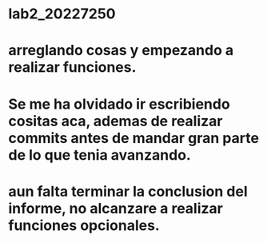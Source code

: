 # lab2_20227250
# arreglando cosas y empezando a realizar funciones.
# Se me ha olvidado ir escribiendo cositas aca, ademas de realizar commits antes de mandar gran parte de lo que tenia avanzando.
# aun falta terminar la conclusion del informe, no alcanzare a realizar funciones opcionales.
